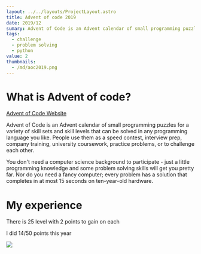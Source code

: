 ```yaml
---
layout: ../../layouts/ProjectLayout.astro
title: Advent of code 2019
date: 2019/12
sumary: Advent of Code is an Advent calendar of small programming puzzles for a variety of skill sets and skill levels that can be solved in any programming language you like.
tags: 
  - challenge
  - problem solving
  - python
value: 2
thumbnails: 
  - /md/aoc2019.png
---
```



# What is Advent of code?

[Advent of Code Website](https://adventofcode.com)

Advent of Code is an Advent calendar of small programming puzzles for a variety of skill sets and skill levels that can be solved in any programming language you like. People use them as a speed contest, interview prep, company training, university coursework, practice problems, or to challenge each other.

You don't need a computer science background to participate - just a little programming knowledge and some problem solving skills will get you pretty far. Nor do you need a fancy computer; every problem has a solution that completes in at most 15 seconds on ten-year-old hardware.

# My experience

There is 25 level with 2 points to gain on each

I did 14/50 points this year

![](/md/aoc2019.png)